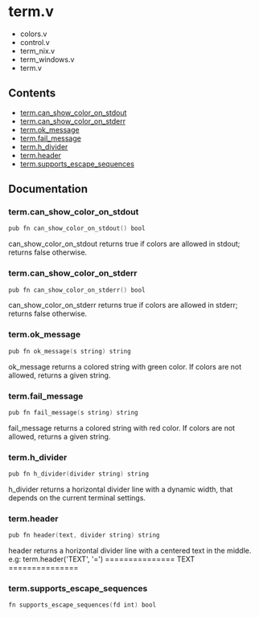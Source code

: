# term.v
- colors.v
- control.v
- term_nix.v
- term_windows.v
- term.v
## Contents
- [term.can_show_color_on_stdout](#termcan_show_color_on_stdout)
- [term.can_show_color_on_stderr](#termcan_show_color_on_stderr)
- [term.ok_message](#termok_message)
- [term.fail_message](#termfail_message)
- [term.h_divider](#termh_divider)
- [term.header](#termheader)
- [term.supports_escape_sequences](#termsupports_escape_sequences)

## Documentation
### term.can_show_color_on_stdout
```v
pub fn can_show_color_on_stdout() bool
```
can_show_color_on_stdout returns true if colors are allowed in stdout; 
returns false otherwise.

### term.can_show_color_on_stderr
```v
pub fn can_show_color_on_stderr() bool
```
can_show_color_on_stderr returns true if colors are allowed in stderr; 
returns false otherwise.

### term.ok_message
```v
pub fn ok_message(s string) string
```
ok_message returns a colored string with green color. 
If colors are not allowed, returns a given string.

### term.fail_message
```v
pub fn fail_message(s string) string
```
fail_message returns a colored string with red color. 
If colors are not allowed, returns a given string.

### term.h_divider
```v
pub fn h_divider(divider string) string
```
h_divider returns a horizontal divider line with a dynamic width, 
that depends on the current terminal settings.

### term.header
```v
pub fn header(text, divider string) string
```
header returns a horizontal divider line with a centered text in the middle. 
e.g: term.header('TEXT', '=') 
=============== TEXT ===============

### term.supports_escape_sequences
```v
fn supports_escape_sequences(fd int) bool
```